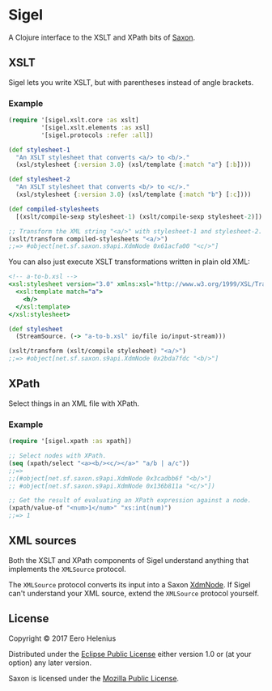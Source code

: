 Sigel
=====

A Clojure interface to the XSLT and XPath bits of [Saxon].

## XSLT

Sigel lets you write XSLT, but with parentheses instead of angle brackets.

### Example

```clojure
(require '[sigel.xslt.core :as xslt]
         '[sigel.xslt.elements :as xsl]
         '[sigel.protocols :refer :all])

(def stylesheet-1
  "An XSLT stylesheet that converts <a/> to <b/>."
  (xsl/stylesheet {:version 3.0} (xsl/template {:match "a"} [:b])))

(def stylesheet-2
  "An XSLT stylesheet that converts <b/> to <c/>."
  (xsl/stylesheet {:version 3.0} (xsl/template {:match "b"} [:c])))

(def compiled-stylesheets
  [(xslt/compile-sexp stylesheet-1) (xslt/compile-sexp stylesheet-2)])

;; Transform the XML string "<a/>" with stylesheet-1 and stylesheet-2.
(xslt/transform compiled-stylesheets "<a/>")
;;=> #object[net.sf.saxon.s9api.XdmNode 0x61acfa00 "<c/>"]
```

You can also just execute XSLT transformations written in plain old
XML:

```xslt
<!-- a-to-b.xsl -->
<xsl:stylesheet version="3.0" xmlns:xsl="http://www.w3.org/1999/XSL/Transform">
  <xsl:template match="a">
    <b/>
  </xsl:template>
</xsl:stylesheet>
```

```clojure
(def stylesheet
  (StreamSource. (-> "a-to-b.xsl" io/file io/input-stream)))

(xslt/transform (xslt/compile stylesheet) "<a/>")
;;=> #object[net.sf.saxon.s9api.XdmNode 0x2bda7fdc "<b/>"]
```

## XPath

Select things in an XML file with XPath.

### Example

```clojure
(require '[sigel.xpath :as xpath])

;; Select nodes with XPath.
(seq (xpath/select "<a><b/><c/></a>" "a/b | a/c"))
;;=>
;;(#object[net.sf.saxon.s9api.XdmNode 0x3cadbb6f "<b/>"]
;; #object[net.sf.saxon.s9api.XdmNode 0x136b811a "<c/>"])

;; Get the result of evaluating an XPath expression against a node.
(xpath/value-of "<num>1</num>" "xs:int(num)")
;;=> 1
```

## XML sources

Both the XSLT and XPath components of Sigel understand anything that implements the `XMLSource` protocol.

The `XMLSource` protocol converts its input into a Saxon [XdmNode]. If Sigel can't understand your XML source, extend the `XMLSource`
protocol yourself.

## License

Copyright © 2017 Eero Helenius

Distributed under the [Eclipse Public License][EPL] either version 1.0 or (at
your option) any later version.

Saxon is licensed under the [Mozilla Public License][MPL].

[EPL]: https://www.eclipse.org/legal/epl-v10.html
[MPL]: https://www.mozilla.org/en-US/MPL
[Saxon]: http://www.saxonica.com
[XdmNode]: http://www.saxonica.com/html/documentation/javadoc/net/sf/saxon/s9api/XdmNode.html
